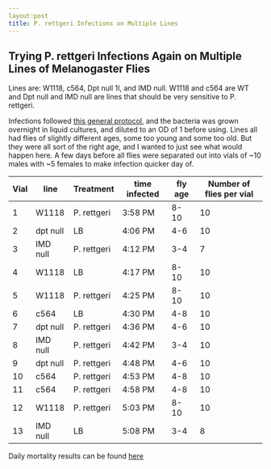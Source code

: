 ```yaml
---
layout:post
title: P. rettgeri Infections on Multiple Lines
---
```


## Trying P. rettgeri Infections Again on Multiple Lines of Melanogaster Flies

Lines are: W1118, c564, Dpt null 1I, and IMD null. W1118 and c564 are WT and Dpt null and IMD null are lines that should be very sensitive to P. rettgeri.

Infections followed [this general protocol](https://github.com/meschedl/Unckless_Lab_Resources/blob/main/protocols/bacteria_fly_infections.md), and the bacteria was grown overnight in liquid cultures, and diluted to an OD of 1 before using. Lines all had flies of slightly different ages, some too young and some too old. But they were all sort of the right age, and I wanted to just see what would happen here. A few days before all flies were separated out into vials of ~10 males with ~5 females to make infection quicker day of.

| Vial | line     | Treatment   | time infected | fly age | Number of flies per vial |
|------|----------|-------------|---------------|---------|--------------------------|
| 1    | W1118    | P. rettgeri | 3:58 PM       | 8-10    | 10                       |
| 2    | dpt null | LB          | 4:06 PM       | 4-6     | 10                       |
| 3    | IMD null | P. rettgeri | 4:12 PM       | 3-4     | 7                        |
| 4    | W1118    | LB          | 4:17 PM       | 8-10    | 10                       |
| 5    | W1118    | P. rettgeri | 4:25 PM       | 8-10    | 10                       |
| 6    | c564     | LB          | 4:30 PM       | 4-8     | 10                       |
| 7    | dpt null | P. rettgeri | 4:36 PM       | 4-6     | 10                       |
| 8    | IMD null | P. rettgeri | 4:42 PM       | 3-4     | 10                       |
| 9    | dpt null | P. rettgeri | 4:48 PM       | 4-6     | 10                       |
| 10   | c564     | P. rettgeri | 4:53 PM       | 4-8     | 10                       |
| 11   | c564     | P. rettgeri | 4:58 PM       | 4-8     | 10                       |
| 12   | W1118    | P. rettgeri | 5:03 PM       | 8-10    | 10                       |
| 13   | IMD null | LB          | 5:08 PM       | 3-4     | 8                        |

Daily mortality results can be found [here](https://docs.google.com/spreadsheets/d/13KdZDJLm40dDhIcRaTB8GKciAIuedD9KZj4qJRbsl_0/edit#gid=0)

